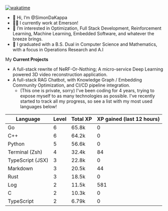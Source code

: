 
[![wakatime](https://wakatime.com/badge/user/50e6c678-94a9-4739-af51-360aeb113c51.svg)](https://wakatime.com/@50e6c678-94a9-4739-af51-360aeb113c51)

- 👋 Hi, I’m @SimonDaKappa
- 🧑‍💼 I currently work at Emerson!
- 👀 I’m interested in Optimization, Full Stack Development, Reinforcement Learning, Machine Learning, Embedded Software, and whatever the breeze brings.
- 🌱 I graduated with a B.S. Dual in Computer Science and Mathematics, with a focus in Operations Research and A.I

My **Current Projects** 
- A full-stack rewrite of NeRF-Or-Nothing; A micro-service Deep Learning powered 3D video reconstruction application.
- A full-stack RAG Chatbot, with Knowledge Graph / Embedding Community Optimization, and CI/CD pipeline integration.
  - (This one is private, sorry)
I've been coding for 4 years, trying to expose myself to as many technologies as possible. I've recently started to track all my progress, so see
a list with my most used languages below!

| Language | Level | Total XP | XP gained (last 12 hours) |
| --- | --- | --- | --- |
| Go | 6 | 65.8k | 0 |
| C++ | 6 | 64.2k | 0 |
| Python | 5 | 56.6k | 0 |
| Terminal (Zsh) | 4 | 32.4k | 84 |
| TypeScript (JSX) | 3 | 22.8k | 0 |
| Markdown | 3 | 20.5k | 44 |
| Rust | 3 | 18.5k | 0 |
| Log | 2 | 11.5k | 581 |
| C | 2 | 10.3k | 0 |
| TypeScript | 2 | 6.79k | 0 |